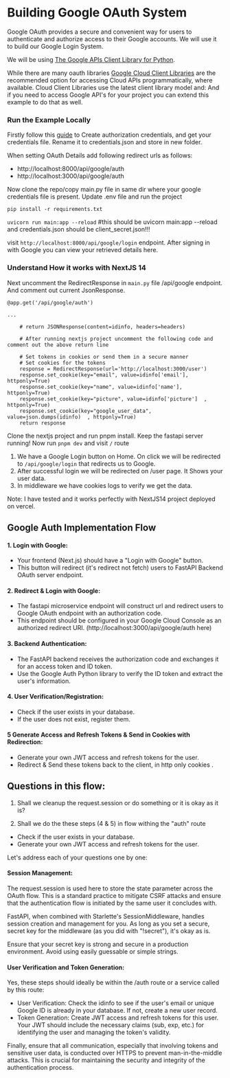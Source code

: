 # Building Google OAuth System

Google OAuth provides a secure and convenient way for users to authenticate and authorize access to their Google accounts. We will use it to build our Google Login System.

We will be using [The Google APIs Client Library for Python](https://developers.google.com/identity/protocols/oauth2/web-server). 

While there are many oauth libraries [Google Cloud Client Libraries](https://cloud.google.com/apis/docs/client-libraries-explained) are the recommended option for accessing Cloud APIs programmatically, where available. Cloud Client Libraries use the latest client library model and: And if you need to access Google API's for your project you can extend this example to do that as well.

### Run the Example Locally

Firstly follow this [guide](https://developers.google.com/identity/protocols/oauth2/web-server#creatingcred) to Create authorization credentials, and get your credentials file. Rename it to credentials.json and store in new folder.

When setting OAuth Details add following redirect urls as follows:
- http://localhost:8000/api/google/auth
- http://localhost:3000/api/google/auth

Now clone the repo/copy main.py file in same dir where your google credentials file is present. Update .env file and run the project

`pip install -r requirements.txt`

`uvicorn run main:app --reload` #this should be uvicorn main:app --reload and credentials.json should be client_secret.json!!!

visit `http://localhost:8000/api/google/login` endpoint. After signing in with Google you can view your retrieved details here.

### Understand How it works with NextJS 14

Next uncomment the RedirectResponse in `main.py` file /api/google endpoint. And comment out current JsonResponse.

```
@app.get('/api/google/auth')

...

    # return JSONResponse(content=idinfo, headers=headers)

    # After running nextjs project uncomment the following code and comment out the above return line

    # Set tokens in cookies or send them in a secure manner
    # Set cookies for the tokens
    response = RedirectResponse(url='http://localhost:3000/user')
    response.set_cookie(key="email", value=idinfo['email'], httponly=True)
    response.set_cookie(key="name", value=idinfo['name'], httponly=True)
    response.set_cookie(key="picture", value=idinfo['picture']  , httponly=True)
    response.set_cookie(key="google_user_data", value=json.dumps(idinfo)  , httponly=True)
    return response
```

Clone the nextjs project and run pnpm install. Keep the fastapi server running! Now run `pnpm dev` and visit `/` route

1. We have a Google Login button on Home. On click we will be redirected to `/api/google/login` that redirects us to Google.
2. After successful login we will be redirected on /user page. It Shows your user data. 
3. In middleware we have cookies logs to verify we get the data. 

Note: I have tested and it works perfectly with NextJS14 project deployed on vercel.

## Google Auth Implementation Flow

#### 1. Login with Google:

- Your frontend (Next.js) should have a "Login with Google" button.
- This button will redirect (it's redirect not fetch) users to FastAPI Backend OAuth server endpoint.

#### 2. Redirect & Login with Google:

- The fastapi microservice endpoint will construct url and redirect users to Google OAuth endpoint with an authorization code.
- This endpoint should be configured in your Google Cloud Console as an authorized redirect URI. (http://localhost:3000/api/google/auth here)

#### 3. Backend Authentication:

- The FastAPI backend receives the authorization code and exchanges it for an access token and ID token.
- Use the Google Auth Python library to verify the ID token and extract the user's information.

#### 4. User Verification/Registration:

- Check if the user exists in your database.
- If the user does not exist, register them.

#### 5 Generate Access and Refresh Tokens & Send in Cookies with Redirection:

- Generate your own JWT access and refresh tokens for the user.
- Redirect & Send these tokens back to the client, in http only cookies . 

## Questions in this flow:

1. Shall we cleanup the request.session or do something or it is okay as it is?

2. Shall we do the these steps (4 & 5) in flow withing the "auth" route

- Check if the user exists in your database.
- Generate your own JWT access and refresh tokens for the user.

Let's address each of your questions one by one:

#### Session Management:

The request.session is used here to store the state parameter across the OAuth flow. This is a standard practice to mitigate CSRF attacks and ensure that the authentication flow is initiated by the same user it concludes with.

FastAPI, when combined with Starlette's SessionMiddleware, handles session creation and management for you. As long as you set a secure, secret key for the middleware (as you did with "!secret"), it's okay as is.

Ensure that your secret key is strong and secure in a production environment. Avoid using easily guessable or simple strings.

#### User Verification and Token Generation:

Yes, these steps should ideally be within the /auth route or a service called by this route:

- User Verification: Check the idinfo to see if the user's email or unique Google ID is already in your database. If not, create a new user record.
- Token Generation: Create JWT access and refresh tokens for this user. Your JWT should include the necessary claims (sub, exp, etc.) for identifying the user and managing the token's validity.

Finally, ensure that all communication, especially that involving tokens and sensitive user data, is conducted over HTTPS to prevent man-in-the-middle attacks. This is crucial for maintaining the security and integrity of the authentication process.